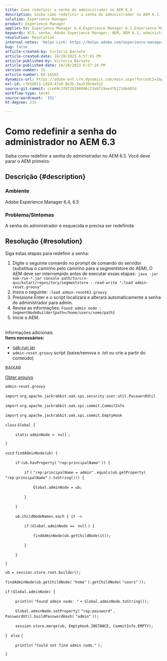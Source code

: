 ```yaml
---
title: Como redefinir a senha do administrador no AEM 6.3
description: Saiba como redefinir a senha do administrador no AEM 6.3.
solution: Experience Manager
product: Experience Manager
applies-to: Experience Manager 6.4,Experience Manager 6.5,Experience Manager
keywords: KCS, senha, Adobe Experience Manager, AEM, AEM 6.3, administrador
resolution: Resolution
internal-notes: 'Helpx Link: https://helpx.adobe.com/experience-manager/kb/How-to-reset-the-admin-password-in-AEM-6-3.html'
bug: false
article-created-by: Victoria Barnato
article-created-date: 10/20/2023 6:57:01 PM
article-published-by: Victoria Barnato
article-published-date: 10/20/2023 6:57:24 PM
version-number: 15
article-number: KA-16565
dynamics-url: https://adobe-ent.crm.dynamics.com/main.aspx?forceUCI=1&pagetype=entityrecord&etn=knowledgearticle&id=0f900d73-7a6f-ee11-8df0-6045bd0061cb
exl-id: c7b58011-c424-47a9-8e3b-2ea539c8e512
source-git-commit: cce69c3f0f38296096c23a8f19ee4fb17166465d
workflow-type: tm+mt
source-wordcount: '151'
ht-degree: 21%

---
```


# Como redefinir a senha do administrador no AEM 6.3


Saiba como redefinir a senha do administrador no AEM 6.3. Você deve parar o AEM primeiro.

## Descrição {#description}


### <b>Ambiente</b>

Adobe Experience Manager 6.4, 6.5



### <b>Problema/Sintomas</b>

A senha do administrador é esquecida e precisa ser redefinida.


## Resolução {#resolution}


Siga estas etapas para redefinir a senha:

1. Digite o seguinte comando no prompt de comando do servidor (substitua o caminho pelo caminho para a segmentstore do AEM)<b>. </b>O AEM deve ser interrompido antes de executar essas etapas:` java -jar oak-run-*.jar console path/to/crx-quickstart/repository/segmentstore --read-write ":load admin-reset.groovy"`
2. Insira o seguinte: `:load admin-reset63.groovy`
3. Pressione Enter e o script localizará e alterará automaticamente a senha do administrador para admin.
4. Revise as informações: `Found admin node : SegmentNodeBuilder{path=/home/users/some/path}`
5. Inicie o AEM.

<br>Informações adicionais<br>
<b>Itens necessários:</b>

- [oak-run jar](https://repo1.maven.org/maven2/org/apache/jackrabbit/oak-run/)
- `admin-reset.groovy` script (baixe/remova o .txt ou crie a partir do conteúdo)


BAIXAR

[Obter arquivo](https://helpx.adobe.com/content/dam/help/en/experience-manager/kb/How-to-reset-the-admin-password-in-AEM-6-3/_jcr_content/main-pars/download_section/download-1/admin-reset_groovy.txt "admin-reset.groovy.txt")

`admin-reset.groovy`



`import` `org.apache.jackrabbit.oak.spi.security.user.util.PasswordUtil`

`import` `org.apache.jackrabbit.oak.spi.commit.CommitInfo`

`import` `org.apache.jackrabbit.oak.spi.commit.EmptyHook`



`class` `Global {`

`    ` `static` `adminNode = ` `null` `;`

`}`



`void` `findAdminNode(ub) {`

`    ` `if` `(ub.hasProperty(` `"rep:principalName"` `)) {`

`        ` `if` `(` `"rep:principalName = admin"` `.equals(ub.getProperty(` `"rep:principalName"` `).toString())) {`

`            ` `Global.adminNode = ub;`

`        ` `}`

`    ` `}`

`    ` `ub.childNodeNames.each { it ->`

`        ` `if` `(Global.adminNode == ` `null` `) {`

`            ` `findAdminNode(ub.getChildNode(it));`

`        ` `}`

`    ` `}`

`}`



`ub = session.store.root.builder();`

`findAdminNode(ub.getChildNode(` `"home"` `).getChildNode(` `"users"` `));`



`if` `(Global.adminNode) {`

`    ` `println(` `"Found admin node: "` `+ Global.adminNode.toString());`

`    ` `Global.adminNode.setProperty(` `"rep:password"` `, PasswordUtil.buildPasswordHash(` `"admin"` `));`

`    ` `session.store.merge(ub, EmptyHook.INSTANCE, CommitInfo.EMPTY);`

`} ` `else` `{`

`    ` `println(` `"Could not find admin node."` `);`

`}`
